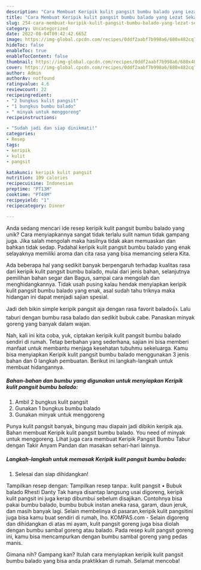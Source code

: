 ```yaml
---
description: "Cara Membuat Keripik kulit pangsit bumbu balado yang Lezat Sekali"
title: "Cara Membuat Keripik kulit pangsit bumbu balado yang Lezat Sekali"
slug: 254-cara-membuat-keripik-kulit-pangsit-bumbu-balado-yang-lezat-sekali
category: Uncategorized
date: 2022-08-04T09:42:42.665Z
image: https://img-global.cpcdn.com/recipes/0ddf2aabf7b998a6/680x482cq70/keripik-kulit-pangsit-bumbu-balado-foto-resep-utama.jpg
hideToc: false
enableToc: true
enableTocContent: false
thumbnail: https://img-global.cpcdn.com/recipes/0ddf2aabf7b998a6/680x482cq70/keripik-kulit-pangsit-bumbu-balado-foto-resep-utama.jpg
cover: https://img-global.cpcdn.com/recipes/0ddf2aabf7b998a6/680x482cq70/keripik-kulit-pangsit-bumbu-balado-foto-resep-utama.jpg
author: Admin
authorAv: notfound
ratingvalue: 4.6
reviewcount: 22
recipeingredient:
- "2 bungkus kulit pangsit"
- "1 bungkus bumbu balado"
- " minyak untuk menggoreng"
recipeinstructions:

- "Sudah jadi dan siap dinikmati!"
categories:
- Resep
tags:
- keripik
- kulit
- pangsit

katakunci: keripik kulit pangsit 
nutrition: 109 calories
recipecuisine: Indonesian
preptime: "PT13M"
cooktime: "PT49M"
recipeyield: "1"
recipecategory: Dinner

---
```





Anda sedang mencari ide resep keripik kulit pangsit bumbu balado yang unik? Cara menyiapkannya sangat tidak terlalu sulit namun tidak gampang juga. Jika salah mengolah maka hasilnya tidak akan memuaskan dan bahkan tidak sedap. Padahal keripik kulit pangsit bumbu balado yang enak selayaknya memiliki aroma dan cita rasa yang bisa memancing selera Kita.





Ada beberapa hal yang sedikit banyak berpengaruh terhadap kualitas rasa dari keripik kulit pangsit bumbu balado, mulai dari jenis bahan, selanjutnya pemilihan bahan segar dan Bagus, sampai cara mengolah dan menghidangkannya. Tidak usah pusing kalau hendak menyiapkan keripik kulit pangsit bumbu balado yang enak,      asal sudah tahu triknya maka hidangan ini dapat menjadi sajian spesial.














Jadi deh bikin simple keripik pangsit aja dengan rasa favorit balado👍. Lalu taburi dengan bumbu rasa balado dan sedikit bubuk cabe. Panaskan minyak goreng yang banyak dalam wajan.






Nah, kali ini kita coba, yuk, ciptakan keripik kulit pangsit bumbu balado sendiri di rumah. Tetap berbahan yang sederhana, sajian ini bisa memberi manfaat untuk membantu menjaga kesehatan tubuhmu sekeluarga. Kamu bisa menyiapkan Keripik kulit pangsit bumbu balado menggunakan 3 jenis bahan dan 0 langkah pembuatan. Berikut ini langkah-langkah untuk membuat hidangannya.

<!--inarticleads1-->

##### Bahan-bahan dan bumbu yang digunakan untuk menyiapkan Keripik kulit pangsit bumbu balado:

1. Ambil 2 bungkus kulit pangsit
1. Gunakan 1 bungkus bumbu balado
1. Gunakan  minyak untuk menggoreng


Punya kulit pangsit banyak, bingung mau diapain jadi dibikin keripik aja. Bahan membuat Keripik kulit pangsit bumbu balado. You need of minyak untuk menggoreng. Lihat juga cara membuat Keripik Pangsit Bumbu Tabur dengan Takir Anyam Pandan dan masakan sehari-hari lainnya. 

<!--inarticleads2-->

##### Langkah-langkah untuk memasak Keripik kulit pangsit bumbu balado:


1. Selesai dan siap dihidangkan!

Tampilkan resep dengan: Tampilkan resep tanpa:. kulit pangsit • Bubuk balado Rhesti Danty Tak hanya disantap langsung usai digoreng, keripik kulit pangsit ini juga kerap dibumbui sebelum disajikan. Contohnya bisa pakai bumbu balado, bumbu bubuk instan aneka rasa, garam, daun jeruk, dan masih banyak lagi. Selain membelinya di pasaran,keripik kulit pangsitini juga bisa kamu buat sendiri di rumah, lho. KOMPAS.com - Selain digoreng dan dihidangkan di atas mi ayam, kulit pangsit goreng juga bisa diolah dengan bumbu sambal goreng atau balado. Pada resep kulit pangsit goreng ini, kamu bisa mencampurkan dengan bumbu sambal goreng yang pedas manis. 

Gimana nih? Gampang kan? Itulah cara menyiapkan keripik kulit pangsit bumbu balado yang bisa anda praktikkan di rumah. Selamat mencoba!
